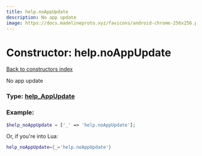 ```yaml
---
title: help.noAppUpdate
description: No app update
image: https://docs.madelineproto.xyz/favicons/android-chrome-256x256.png
---
```

# Constructor: help.noAppUpdate  
[Back to constructors index](index.md)



No app update




### Type: [help\_AppUpdate](../types/help_AppUpdate.md)


### Example:

```php
$help_noAppUpdate = ['_' => 'help.noAppUpdate'];
```  


Or, if you're into Lua:

```lua
help_noAppUpdate={_='help.noAppUpdate'}

```


